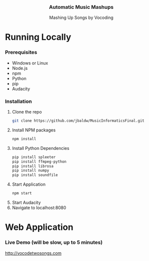 <!-- PROJECT LOGO -->
<br />
<div align="center">
  <h3 align="center">Automatic Music Mashups</h3>

  <p align="center">
    Mashing Up Songs by Vocoding
  </p>
</div>

# Running Locally
<!-- GETTING STARTED -->
### Prerequisites
* Windows or Linux
* Node.js
* npm
* Python
* pip
* Audacity

### Installation
1. Clone the repo
   ```sh
   git clone https://github.com/jbaldw/MusicInformaticsFinal.git
   ```
2. Install NPM packages
   ```sh
   npm install
   ```
3. Install Python Dependencies
   ```sh
   pip install spleeter
   pip install ffmpeg-python
   pip install librosa
   pip install numpy
   pip install soundfile
   ```
4. Start Application
   ```js
   npm start
   ```
5. Start Audacity
6. Navigate to localhost:8080

# Web Application
### Live Demo (will be slow, up to 5 minutes)
http://vocodetwosongs.com
